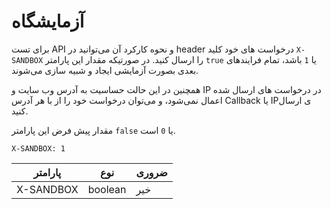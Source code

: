 # آزمایشگاه

برای تست API و نحوه کارکرد آن می‌توانید در header درخواست های خود کلید `X-SANDBOX` را ارسال کنید.
در صورتیکه مقدار این پارامتر `true` یا `1` باشد، تمام فرایندهای بعدی بصورت آزمایشی ایجاد و شبیه سازی می‌شوند.

همچنین در این حالت حساسیت به آدرس وب سایت و IP در درخواست های ارسال شده اعمال نمی‌شود، و می‌توان درخواست خود را از با هر آدرس Callback یا IPی ارسال کنید.

مقدار پیش فرض این پارامتر `false` یا `0` است.

`X-SANDBOX: 1`

پارامتر | نوع | ضروری
------- | --- | -----
X-SANDBOX | boolean | خیر
